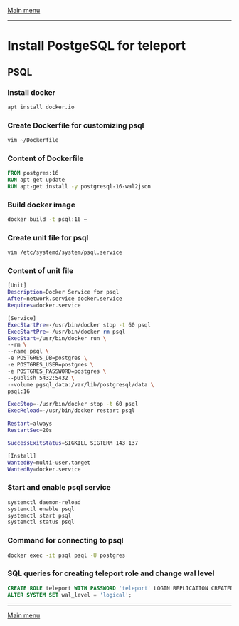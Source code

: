 [Main menu](../README.md)

---
# Install PostgeSQL for teleport

## PSQL

### Install docker

```bash
apt install docker.io
```

### Create Dockerfile for customizing psql

```bash
vim ~/Dockerfile
```

### Content of Dockerfile

```dockerfile
FROM postgres:16
RUN apt-get update
RUN apt-get install -y postgresql-16-wal2json
```

### Build docker image

```bash
docker build -t psql:16 ~
```

### Create unit file for psql

```bash
vim /etc/systemd/system/psql.service
```

### Content of unit file

```bash
[Unit]
Description=Docker Service for psql
After=network.service docker.service
Requires=docker.service

[Service]
ExecStartPre=-/usr/bin/docker stop -t 60 psql
ExecStartPre=-/usr/bin/docker rm psql
ExecStart=/usr/bin/docker run \
--rm \
--name psql \
-e POSTGRES_DB=postgres \
-e POSTGRES_USER=postgres \
-e POSTGRES_PASSWORD=postgres \
--publish 5432:5432 \
--volume pgsql_data:/var/lib/postgresql/data \
psql:16

ExecStop=-/usr/bin/docker stop -t 60 psql
ExecReload=-/usr/bin/docker restart psql

Restart=always
RestartSec=20s

SuccessExitStatus=SIGKILL SIGTERM 143 137

[Install]
WantedBy=multi-user.target
WantedBy=docker.service
```

### Start and enable psql service

```bash
systemctl daemon-reload
systemctl enable psql
systemctl start psql
systemctl status psql
```

### Command for connecting to psql

```bash
docker exec -it psql psql -U postgres
```

### SQL queries for creating teleport role and change wal level

```sql
CREATE ROLE teleport WITH PASSWORD 'teleport' LOGIN REPLICATION CREATEDB;
ALTER SYSTEM SET wal_level = 'logical';
```

---
[Main menu](../README.md)
